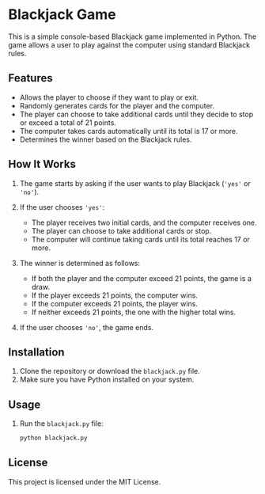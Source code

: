 # Blackjack Game

This is a simple console-based Blackjack game implemented in Python. The game allows a user to play against the computer using standard Blackjack rules.

## Features

- Allows the player to choose if they want to play or exit.
- Randomly generates cards for the player and the computer.
- The player can choose to take additional cards until they decide to stop or exceed a total of 21 points.
- The computer takes cards automatically until its total is 17 or more.
- Determines the winner based on the Blackjack rules.

## How It Works

1. The game starts by asking if the user wants to play Blackjack (`'yes'` or `'no'`).
2. If the user chooses `'yes'`:
   - The player receives two initial cards, and the computer receives one.
   - The player can choose to take additional cards or stop.
   - The computer will continue taking cards until its total reaches 17 or more.
3. The winner is determined as follows:
   - If both the player and the computer exceed 21 points, the game is a draw.
   - If the player exceeds 21 points, the computer wins.
   - If the computer exceeds 21 points, the player wins.
   - If neither exceeds 21 points, the one with the higher total wins.

4. If the user chooses `'no'`, the game ends.

## Installation

1. Clone the repository or download the `blackjack.py` file.
2. Make sure you have Python installed on your system.

## Usage

1. Run the `blackjack.py` file:
   ```bash
   python blackjack.py
   
## License
This project is licensed under the MIT License.
